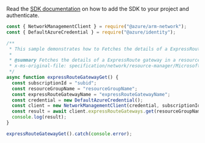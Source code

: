 Read the [SDK documentation](https://github.com/Azure/azure-sdk-for-js/blob/%40azure%2Farm-network_28.0.0/sdk/network/arm-network/README.md) on how to add the SDK to your project and authenticate.

```javascript
const { NetworkManagementClient } = require("@azure/arm-network");
const { DefaultAzureCredential } = require("@azure/identity");

/**
 * This sample demonstrates how to Fetches the details of a ExpressRoute gateway in a resource group.
 *
 * @summary Fetches the details of a ExpressRoute gateway in a resource group.
 * x-ms-original-file: specification/network/resource-manager/Microsoft.Network/stable/2021-08-01/examples/ExpressRouteGatewayGet.json
 */
async function expressRouteGatewayGet() {
  const subscriptionId = "subid";
  const resourceGroupName = "resourceGroupName";
  const expressRouteGatewayName = "expressRouteGatewayName";
  const credential = new DefaultAzureCredential();
  const client = new NetworkManagementClient(credential, subscriptionId);
  const result = await client.expressRouteGateways.get(resourceGroupName, expressRouteGatewayName);
  console.log(result);
}

expressRouteGatewayGet().catch(console.error);
```
